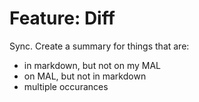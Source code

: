 # Feature: Diff
Sync.
Create a summary for things that are:
- in markdown, but not on my MAL
- on MAL, but not in markdown
- multiple occurances
